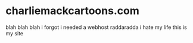 # charliemackcartoons.com
blah blah blah i forgot i needed a webhost raddaradda i hate my life this is my site
